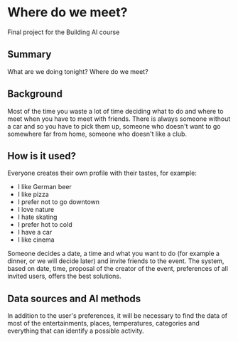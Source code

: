 <!-- This is the markdown template for the final project of the Building AI course, 
created by Reaktor Innovations and University of Helsinki. 
Copy the template, paste it to your GitHub README and edit! -->

# Where do we meet?

Final project for the Building AI course

## Summary

What are we doing tonight?
Where do we meet?


## Background

Most of the time you waste a lot of time deciding what to do and where to meet when you have to meet with friends.
There is always someone without a car and so you have to pick them up, someone who doesn't want to go somewhere far from home, someone who doesn't like a club.


## How is it used?

Everyone creates their own profile with their tastes, for example:
- I like German beer
- I like pizza
- I prefer not to go downtown
- I love nature
- I hate skating
- I prefer hot to cold
- I have a car
- I like cinema

Someone decides a date, a time and what you want to do (for example a dinner, or we will decide later) and invite friends to the event.
The system, based on date, time, proposal of the creator of the event, preferences of all invited users, offers the best solutions.

## Data sources and AI methods
In addition to the user's preferences, it will be necessary to find the data of most of the entertainments, places, temperatures, categories and everything that can identify a possible activity.

<!--## Challenges

What does your project _not_ solve? Which limitations and ethical considerations should be taken into account when deploying a solution like this?

## What next?

How could your project grow and become something even more? What kind of skills, what kind of assistance would you  need to move on? 


## Acknowledgments

list here the sources of inspiration 
-->
